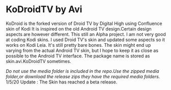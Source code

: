 # KoDroidTV by Avi
KoDroid is the forked version of Droid TV by Digital High using Confluence skin of Kodi
It is inspired on the old Android TV design.Certain design aspects are however different. This still an Alpha project. I am not very good at coding Kodi skins. 
I used Droid TV's skin and updated some aspects so it works on Kodi Leia. It's still pretty bare bones. 
The skin might end up varying from the actual Android TV skin, but I hope to keep it as close as possible to the Android TV interface. 
The package name is stored as skin.avi.KoDroidTV sometimes. 

*_Do not use the media folder is included in the repo.Use the zipped media folder,or download the release zips they have the required media folders._*
1/5/20 Update : The Skin has reached a beta release. 
